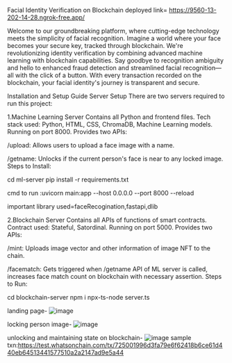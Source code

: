 Facial Identity Verification on Blockchain
deployed link=  https://9560-13-202-14-28.ngrok-free.app/

Welcome to our groundbreaking platform, where cutting-edge technology meets the simplicity of facial recognition. Imagine a world where your face becomes your secure key, tracked through blockchain. We're revolutionizing identity verification by combining advanced machine learning with blockchain capabilities. Say goodbye to recognition ambiguity and hello to enhanced fraud detection and streamlined facial recognition—all with the click of a button. With every transaction recorded on the blockchain, your facial identity's journey is transparent and secure.



Installation and Setup Guide
Server Setup
There are two servers required to run this project:

1.Machine Learning Server
Contains all Python and frontend files.
Tech stack used: Python, HTML, CSS, ChromaDB, Machine Learning models.
Running on port 8000.
Provides two APIs:


/upload: Allows users to upload a face image with a name.


/getname: Unlocks if the current person's face is near to any locked image.
Steps to Install:

cd ml-server
pip install -r requirements.txt

cmd to run
:uvicorn main:app --host 0.0.0.0 --port 8000 --reload

important library used=faceRecogination,fastapi,dlib


2.Blockchain Server
Contains all APIs of functions of smart contracts.
Contract used: Stateful, Satordinal.
Running on port 5000.
Provides two APIs:


/mint: Uploads image vector and other information of image NFT to the chain.


/facematch: Gets triggered when /getname API of ML server is called, increases face match count on blockchain with necessary assertion.
Steps to Run:

cd blockchain-server
npm i
npx-ts-node server.ts



landing page-
![image](https://github.com/shubham78901/Facial-Identity-Verification-on-Blockchain-with-Machine-Learning-Integration/assets/70124011/fc2412df-7f5b-4746-acb1-2720f7c412b7)

locking person image-
![image](https://github.com/shubham78901/Facial-Identity-Verification-on-Blockchain-with-Machine-Learning-Integration/assets/70124011/d987b08a-6602-4a6f-8aa4-68cc8850d3b6)

unlocking and maintaining state on blockchain-
![image](https://github.com/shubham78901/Facial-Identity-Verification-on-Blockchain-with-Machine-Learning-Integration/assets/70124011/c6c56310-dee9-464c-afc9-9556dbbdbed9)
 sample txn:https://test.whatsonchain.com/tx/725001996d3fa79e6f62418b6ce61d440eb64513441577510a2a2147ad9e5a44









